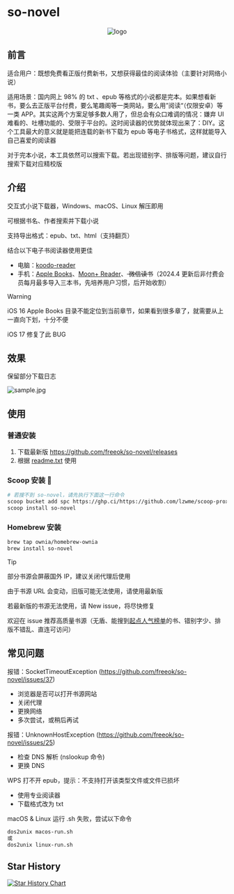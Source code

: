 # so-novel

<div align="center">
  <img src="assets/logo.ico" alt="logo">
</div>

## 前言

适合用户：既想免费看正版付费新书，又想获得最佳的阅读体验（主要针对网络小说）

适用场景：国内网上 98% 的 txt 、epub 等格式的小说都是完本。如果想看新书，要么去正版平台付费，要么笔趣阁等一类网站，要么用”阅读“（仅限安卓）等一类
APP。其实这两个方案足够多数人用了，但总会有众口难调的情况：嫌弃 UI
难看的、吐槽功能的、受限于平台的。这时阅读器的优势就体现出来了：DIY。这个工具最大的意义就是能把连载的新书下载为 epub
等电子书格式，这样就能导入自己喜爱的阅读器

对于完本小说，本工具依然可以搜索下载。若出现错别字、排版等问题，建议自行搜索下载对应精校版

## 介绍

交互式小说下载器，Windows、macOS、Linux 解压即用

可根据书名、作者搜索并下载小说

支持导出格式：epub、txt、html（支持翻页）

结合以下电子书阅读器使用更佳

- 电脑：[koodo-reader](https://www.koodoreader.com/zh)
- 手机：[Apple Books](https://www.apple.com/apple-books/)、[Moon+ Reader](https://moondownload.com/chinese.html)、<del>
  微信读书</del>（2024.4 更新后非付费会员每月最多导入三本书，先培养用户习惯，后开始收割）

> [!WARNING]
>
> iOS 16 Apple Books 目录不能定位到当前章节，如果看到很多章了，就需要从上一直向下划，十分不便
>
> iOS 17 修复了此 BUG

## 效果

保留部分下载日志

![sample.jpg](assets%2Fsample.jpg)

## 使用

### 普通安装

1. 下载最新版 https://github.com/freeok/so-novel/releases
2. 根据 [readme.txt](input%2Freadme.txt) 使用

### Scoop 安装 🍨

```bash
# 若搜不到 so-novel，请先执行下面这一行命令
scoop bucket add spc https://ghp.ci/https://github.com/lzwme/scoop-proxy-cn
scoop install so-novel
```

### Homebrew 安装

```bash
brew tap ownia/homebrew-ownia
brew install so-novel
```

> [!TIP]
>
> 部分书源会屏蔽国外 IP，建议关闭代理后使用
>
> 由于书源 URL 会变动，旧版可能无法使用，请使用最新版
>
> 若最新版的书源无法使用，请 New issue，将尽快修复
>
> 欢迎在 issue 推荐高质量书源（无盾、能搜到[起点人气榜单](https://www.qidian.com/rank/)的书、错别字少、排版不错乱、直连可访问）

## 常见问题

报错：SocketTimeoutException (https://github.com/freeok/so-novel/issues/37)

- 浏览器是否可以打开书源网站
- 关闭代理
- 更换网络
- 多次尝试，或稍后再试

报错：UnknownHostException (https://github.com/freeok/so-novel/issues/25)

- 检查 DNS 解析 (nslookup 命令)
- 更换 DNS

WPS 打不开 epub，提示：不支持打开该类型文件或文件已损坏

- 使用专业阅读器
- 下载格式改为 txt

macOS & Linux 运行 .sh 失败，尝试以下命令

 ```bash
 dos2unix macos-run.sh
 或
 dos2unix linux-run.sh
 ```

## Star History

[![Star History Chart](https://api.star-history.com/svg?repos=freeok/so-novel&type=Date)](https://star-history.com/#freeok/so-novel&Date)
